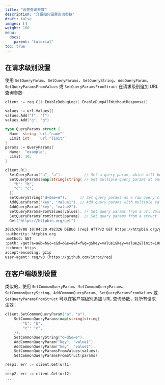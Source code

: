 ```yaml
---
title: "设置查询参数"
description: "介绍如何设置查询参数"
draft: false
images: []
weight: 160
menu:
  docs:
    parent: "tutorial"
toc: true
---
```



## 在请求级别设置

使用 `SetQueryParam`、`SetQueryParams`、`SetQueryString`、`AddQueryParam`、`SetQueryParamsFromValues` 或 `SetQueryParamsFromStruct` 在请求级别追加 URL 查询参数:

```go
client := req.C().EnableDebugLog().EnableDumpAllWithoutResponse()

values := url.Values{}
values.Add("f", "f")
values.Add("g", "g")

type QueryParams struct {
  Name  string `url:"name"`
  Limit int    `url:"limit"`
}
params := QueryParams{
  Name:  "example",
  Limit: 10,
}

client.R().
  SetQueryParam("a", "a").          // Set a query param, which will be encoded as query parameter in url
  SetQueryParams(map[string]string{ // Set multiple query params at once
    "b": "b",
    "c": "c",
  }).
  SetQueryString("d=d&e=e").      // Set query params as a raw query string
  AddQueryParam("key", "value1"). // Add query params with multiple values
  AddQueryParam("key", "value2").
  SetQueryParamsFromValues(values). // Set query params from a url.Values
  SetQueryParamsFromStruct(params). // Set query params from a struct
  Get("https://httpbin.org/get")
```

```txt
2025/09/08 10:04:20.492326 DEBUG [req] HTTP/2 GET https://httpbin.org/get?a=a&b=b&c=c&d=d&e=e&f=f&g=g&key=value1&key=value2&limit=10&name=example
:authority: httpbin.org
:method: GET
:path: /get?a=a&b=b&c=c&d=d&e=e&f=f&g=g&key=value1&key=value2&limit=10&name=example
:scheme: https
accept-encoding: gzip
user-agent: req/v3 (https://github.com/imroc/req)
```

## 在客户端级别设置

类似的，使用 `SetCommonQueryParam`、`SetCommonQueryParams`、`SetCommonQueryString`、`AddCommonQueryParam`、`SetQueryParamsFromValues` 或 `SetQueryParamsFromStruct` 可以在客户端级别追加 URL 查询参数，对所有请求生效：

```go
client.SetCommonQueryParam("a", "a").
    SetCommonQueryParams(map[string]string{
        "b": "b",
        "c": "c",
    }).
    SetCommonQueryString("d=d&e=e").
    AddCommonQueryParam("key", "value1").
    AddCommonQueryParam("key", "value2").
    SetCommonQueryParamsFromValues(values).
    SetCommonQueryParamsFromStruct(params)

resp1, err := client.Get(url1)
...
resp2, err := client.Get(url2)
...
```
